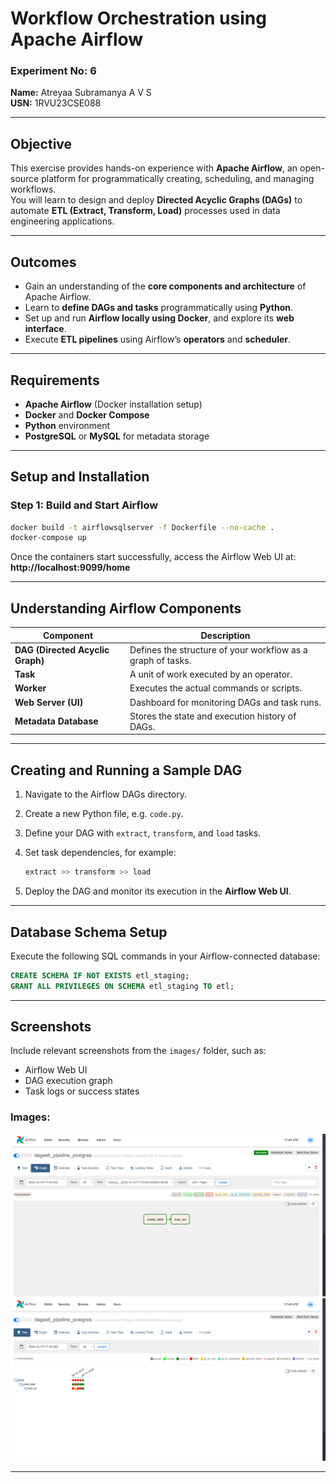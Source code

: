 # Workflow Orchestration using Apache Airflow

### Experiment No: 6  
**Name:** Atreyaa Subramanya A V S  
**USN:** 1RVU23CSE088 

---

## Objective

This exercise provides hands-on experience with **Apache Airflow**, an open-source platform for programmatically creating, scheduling, and managing workflows.  
You will learn to design and deploy **Directed Acyclic Graphs (DAGs)** to automate **ETL (Extract, Transform, Load)** processes used in data engineering applications.

---

## Outcomes

- Gain an understanding of the **core components and architecture** of Apache Airflow.  
- Learn to **define DAGs and tasks** programmatically using **Python**.  
- Set up and run **Airflow locally using Docker**, and explore its **web interface**.  
- Execute **ETL pipelines** using Airflow’s **operators** and **scheduler**.

---

## Requirements

- **Apache Airflow** (Docker installation setup)  
- **Docker** and **Docker Compose**  
- **Python** environment  
- **PostgreSQL** or **MySQL** for metadata storage  

---

## Setup and Installation

### Step 1: Build and Start Airflow

```bash
docker build -t airflowsqlserver -f Dockerfile --no-cache .
docker-compose up
```

Once the containers start successfully, access the Airflow Web UI at:  
**http://localhost:9099/home**

---

## Understanding Airflow Components

| Component | Description |
|------------|--------------|
| **DAG (Directed Acyclic Graph)** | Defines the structure of your workflow as a graph of tasks. |
| **Task** | A unit of work executed by an operator. |
| **Worker** | Executes the actual commands or scripts. |
| **Web Server (UI)** | Dashboard for monitoring DAGs and task runs. |
| **Metadata Database** | Stores the state and execution history of DAGs. |

---

## Creating and Running a Sample DAG

1. Navigate to the Airflow DAGs directory.  
2. Create a new Python file, e.g. `code.py`.  
3. Define your DAG with `extract`, `transform`, and `load` tasks.  
4. Set task dependencies, for example:

   ```python
   extract >> transform >> load
   ```

5. Deploy the DAG and monitor its execution in the **Airflow Web UI**.

---

## Database Schema Setup

Execute the following SQL commands in your Airflow-connected database:

```sql
CREATE SCHEMA IF NOT EXISTS etl_staging;
GRANT ALL PRIVILEGES ON SCHEMA etl_staging TO etl;
```

---

## Screenshots

Include relevant screenshots from the `images/` folder, such as:

- Airflow Web UI  
- DAG execution graph  
- Task logs or success states  

### Images:

![Airflow UI](https://github.com/Atreyaa-Avs/FDE_Lab/blob/e2daeb064831dfe19a0742d8a460903f919aa7a9/Lab6/image_2.png)
![DAG Run](https://github.com/Atreyaa-Avs/FDE_Lab/blob/e2daeb064831dfe19a0742d8a460903f919aa7a9/Lab6/image_3.png)

---
